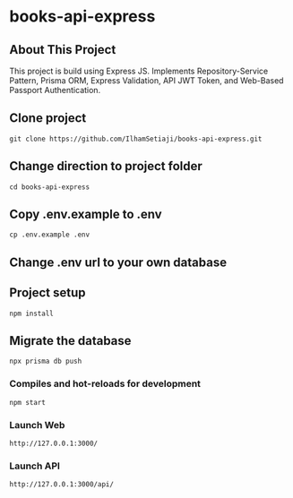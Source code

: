 # books-api-express
## About This Project

This project is build using Express JS. Implements Repository-Service Pattern, Prisma ORM, Express Validation, API JWT Token, and Web-Based Passport Authentication.

## Clone project
```
git clone https://github.com/IlhamSetiaji/books-api-express.git
```

## Change direction to project folder
```
cd books-api-express
```

## Copy .env.example to .env
```
cp .env.example .env
```

## Change .env url to your own database

## Project setup
```
npm install
```

## Migrate the database
```
npx prisma db push
```

### Compiles and hot-reloads for development
```
npm start
```

### Launch Web
```
http://127.0.0.1:3000/
```

### Launch API
```
http://127.0.0.1:3000/api/
```

